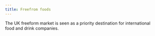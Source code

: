 ```yaml
---
title: Freefrom foods
---
```


The UK freeform market is seen as a priority destination for international food and drink companies. 